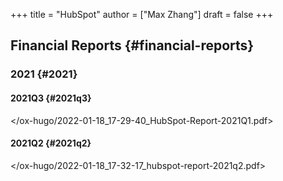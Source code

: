 +++
title = "HubSpot"
author = ["Max Zhang"]
draft = false
+++

## Financial Reports {#financial-reports}


### 2021 {#2021}


#### 2021Q3 {#2021q3}

</ox-hugo/2022-01-18_17-29-40_HubSpot-Report-2021Q1.pdf>


#### 2021Q2 {#2021q2}

</ox-hugo/2022-01-18_17-32-17_hubspot-report-2021q2.pdf>